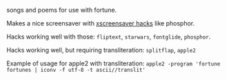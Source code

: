 songs and poems for use with fortune.

Makes a nice screensaver with [xscreensaver hacks](https://www.jwz.org/xscreensaver/screenshots/) like phosphor.

Hacks working well with those: `fliptext`, `starwars`, `fontglide`, `phosphor`.

Hacks working well, but requiring transliteration: `splitflap`, `apple2`

Example of usage for apple2 with transliteration: `apple2 -program 'fortune fortunes | iconv -f utf-8 -t ascii//translit'`

